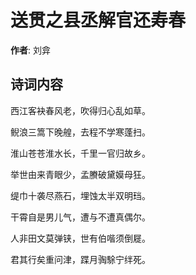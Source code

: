 # 送贯之县丞解官还寿春

**作者**: 刘弇

## 诗词内容

西江客袂春风老，吹得归心乱如草。

鲵浪三篙下晚艎，去程不学寒蓬扫。

淮山苍苍淮水长，千里一官归故乡。

举世由来青眼少，孟賸破黛嫫母狂。

缇巾十袭尽燕石，埋蚀太半双明珰。

干霄自是男儿气，遭与不遭真偶尔。

人非田文莫弹铗，世有伯喈须倒屣。

君其行矣重问津，蹀月𫘦駼宁绊死。

